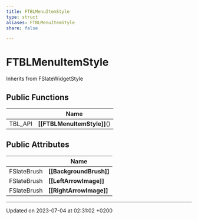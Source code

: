 ```yaml
---
title: FTBLMenuItemStyle
type: struct
aliases: FTBLMenuItemStyle
share: false

---
```


# FTBLMenuItemStyle





Inherits from FSlateWidgetStyle

## Public Functions

|                | Name           |
| -------------- | -------------- |
| TBL_API | **[[FTBLMenuItemStyle]]**() |

## Public Attributes

|                | Name           |
| -------------- | -------------- |
| FSlateBrush | **[[BackgroundBrush]]**  |
| FSlateBrush | **[[LeftArrowImage]]**  |
| FSlateBrush | **[[RightArrowImage]]**  |

-------------------------------

Updated on 2023-07-04 at 02:31:02 +0200